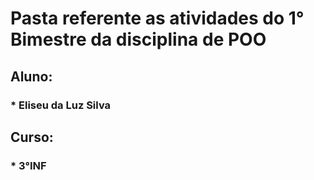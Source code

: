 # Pasta referente as atividades do 1° Bimestre da disciplina de POO
## Aluno:
### * Eliseu da Luz Silva
## Curso:
### * 3°INF
